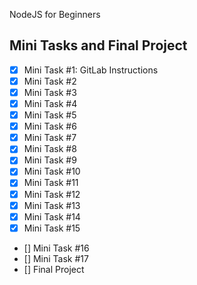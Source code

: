 NodeJS for Beginners

## Mini Tasks and Final Project

- [x] Mini Task #1: GitLab Instructions
- [x] Mini Task #2
- [x] Mini Task #3
- [x] Mini Task #4
- [X] Mini Task #5
- [X] Mini Task #6
- [X] Mini Task #7
- [X] Mini Task #8
- [X] Mini Task #9
- [X] Mini Task #10
- [X] Mini Task #11
- [X] Mini Task #12
- [X] Mini Task #13
- [X] Mini Task #14
- [X] Mini Task #15
- [] Mini Task #16
- [] Mini Task #17
- [] Final Project

